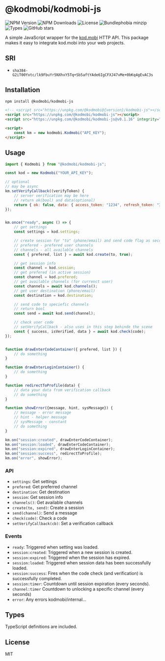 # @kodmobi/kodmobi-js

![NPM Version](https://badgen.net/npm/v/@kodmobi/kodmobi-js) ![NPM Downloads](https://badgen.net/npm/dm/@kodmobi/kodmobi-js) ![License](https://badgen.net/npm/license/@kodmobi/kodmobi-js) ![Bundlephobia minzip](https://badgen.net/bundlephobia/minzip/@kodmobi/kodmobi-js) ![Types](https://badgen.net/npm/types/@kodmobi/kodmobi-js) ![GitHub stars](https://badgen.net/github/stars/asexsela/kodmobi-js)

A simple JavaScript wrapper for the [kod.mobi](https://kod.mobi) HTTP API.
This package makes it easy to integrate kod.mobi into your web projects.

## SRI

- `sha384-G2iT00Yxtc/lk9FbuYr5NXhxY5Tq+Sb5aftYAde6IgCFXJ47vMe+0bKq4gEvAC3s`

## Installation

```bash
npm install @kodmobi/kodmobi-js
```

```html
<!-- <script src="https://unpkg.com/@kodmobi@{version}/kodmobi-js"></script> -->
<script src="https://unpkg.com/@kodmobi/kodmobi-js"></script>
<script src="https://unpkg.com/@kodmobi/kodmobi-js@v0.1.16" integrity="sha384-G2iT00Yxtc/lk9FbuYr5NXhxY5Tq+Sb5aftYAde6IgCFXJ47vMe+0bKq4gEvAC3s" crossorigin="anonymous"></script>

<script>
	const km = new kodmobi.Kodmobi("API_KEY");
</script>
```

## Usage

```js
import { Kodmobi } from "@kodmobi/kodmobi-js";

const kod = new Kodmobi("YOUR_API_KEY");

// optional
// may be async
km.setVerifyCallback((verifyToken) {
	// server verification may be here
	// return ok(bool) and data(optional)
	return { ok: false, data: { access_token: "1234", refresh_token: "3345" } };
});


km.once("ready", async () => {
	// get settings
	const settings = kod.settings;

	// create session for "to" (phone/email) and send code flag as second parameter
	// prefered - prefered user channels
	// channels - all available channels
	const { prefered, list } = await kod.create(to, true);

	// get session info
	const channel = kod.session;
	// get prefered (in active session)
	const channel = kod.prefered;
	// get available channels (for currenct user)
	const channels = await kod.channels();
	// get user destination (phone/email)
	const destination = kod.destination;

	// send code to speciefic channels
	// return bool
	const send = await kod.send(channel);

	// check user code
	// setVerifyCallback - also uses in this step behinde the scene
	const { success, isVerified, data } = await kod.check(code);
});


function drawEnterCodeContainer({ prefered, list }) {
	// do something
}

function drawEnterLoginContainer() {
	// do something
}

function redirectToProfile(data) {
	// data your data from verification callback
	// do something
}

function showError({message, hint, sysMessage}) {
	// message - error message
	// hint - helper message
	// sysMessage - constant
	// do something
}

km.on("session:created", drawEnterCodeContainer);
km.on("session:loaded", drawEnterCodeContainer);
km.on("session:expired", drawEnterLoginContainer);
km.on("session:success", redirectToProfile);
km.on("error", showError);

```

### API

- `settings`: Get settings
- `prefered`: Get preferred channel
- `destination`: Get destination
- `session`: Get session info
- `channels()`: Get available channels
- `create(to, send)`: Create a session
- `send(channel)`: Send a message
- `check(code)`: Check a code
- `setVerifyCallback(cb)`: Set a verification callback

### Events

- `ready`: Triggered when setting was loaded.
- `session:created`: Triggered when a new session is created.
- `session:expired`: Triggered when the session has expired.
- `session:loaded`: Triggered when session data has been successfully loaded.
- `session:success`: Fires when the code check (and verification) is successfully completed.
- `session:timer`: Countdown until session expiration (every seconds).
- `channel:timer` Countdown to unlocking a specific channel (every seconds)
- `error`: Any errors kodmobi/internal...

## Types

TypeScript definitions are included.

## License

MIT
